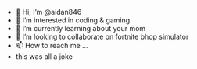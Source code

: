- 👋 Hi, I’m @aidan846
- 👀 I’m interested in coding & gaming
- 🌱 I’m currently learning about your mom
- 💞️ I’m looking to collaborate on fortnite bhop simulator
- 📫 How to reach me ...
- this was all a joke

<!---
aidan846/aidan846 is a ✨ special ✨ repository because its `README.md` (this file) appears on your GitHub profile.
You can click the Preview link to take a look at your changes.
--->
